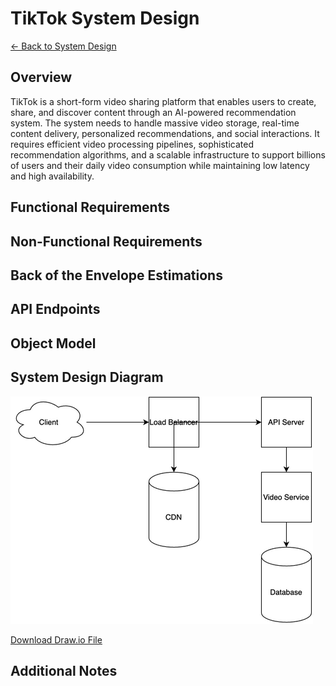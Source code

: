# TikTok System Design

[← Back to System Design](../system-design.md)

## Overview

TikTok is a short-form video sharing platform that enables users to create, share, and discover content through an AI-powered recommendation system. The system needs to handle massive video storage, real-time content delivery, personalized recommendations, and social interactions. It requires efficient video processing pipelines, sophisticated recommendation algorithms, and a scalable infrastructure to support billions of users and their daily video consumption while maintaining low latency and high availability.

## Functional Requirements

## Non-Functional Requirements

## Back of the Envelope Estimations

## API Endpoints

## Object Model

## System Design Diagram

![TikTok System Design](tiktok.png)

[Download Draw.io File](tiktok.drawio)

## Additional Notes
